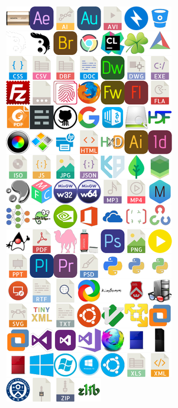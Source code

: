  
![](img/adata-gold_readme.png)![](img/after-effects_readme.png)![](img/ai_readme.png)![](img/audition_readme.png)![](img/avi_readme.png)![](img/bandizip_readme.png)![](img/bitbucket_readme.png)![](img/BLOGO-white_readme.png)![](img/BLOGO_readme.png)![](img/bridge_readme.png)![](img/chrome_readme.png)![](img/CLion_readme.png)![](img/clover_readme.png)![](img/cmake_readme.png)![](img/css_readme.png)![](img/csv_readme.png)![](img/dbf_readme.png)![](img/doc_readme.png)![](img/dreamweaver_readme.png)![](img/dwg_readme.png)![](img/exe_readme.png)![](img/filezilla_readme.png)![](img/file_readme.png)![](img/fingerprint_readme.png)![](img/firefox_readme.png)![](img/fireworks_readme.png)![](img/flash_readme.png)![](img/fla_readme.png)![](img/foxit-reader-logo_readme.png)![](img/ghost_readme.png)![](img/github_readme.png)![](img/google_readme.png)![](img/hancom_readme.png)![](img/hddb_readme.png)![](img/hdf5_readme.png)![](img/honeycam_readme.png)![](img/honeyview_readme.png)![](img/HP-printer_readme.png)![](img/html_readme.png)![](img/HxD_readme.png)![](img/illustrator_readme.png)![](img/indesign_readme.png)![](img/iso_readme.png)![](img/javascript_readme.png)![](img/jpg_readme.png)![](img/json-file_readme.png)![](img/KB_readme.png)![](img/leaf_readme.png)![](img/leveldb_readme.png)![](img/mercurial_readme.png)![](img/MFC-ICON_readme.png)![](img/MinGW32_readme.png)![](img/MinGW64_readme.png)![](img/mp3_readme.png)![](img/mp4_readme.png)![](img/MSpringIcon_readme.png)![](img/NN_readme.png)![](img/notepad++_readme.png)![](img/nvidia_readme.png)![](img/office-365_readme.png)![](img/onedrive_readme.png)![](img/openblas_readme.png)![](img/opencv_readme.png)![](img/openjdk_readme.png)![](img/pdf_readme.png)![](img/perl_readme.png)![](img/phison-NAO-SSD_readme.png)![](img/photoshop_readme.png)![](img/png_readme.png)![](img/potplayer_readme.png)![](img/ppt_readme.png)![](img/prelude_readme.png)![](img/premiere_readme.png)![](img/psd_readme.png)![](img/python-bright_readme.png)![](img/Python2_readme.png)![](img/Python3_readme.png)![](img/RDP_readme.png)![](img/rtf_readme.png)![](img/search_readme.png)![](img/sharex_readme.png)![](img/signature_readme.png)![](img/sogang_readme.png)![](img/speccy_readme.png)![](img/svg_readme.png)![](img/tinyxml_readme.png)![](img/txt_readme.png)![](img/ubuntu_readme.png)![](img/vim_readme.png)![](img/vmware-player_readme.png)![](img/vmware-workstation_readme.png)![](img/vmware_readme.png)![](img/vs2013_readme.png)![](img/vs2015_readme.png)![](img/vs2017_readme.png)![](img/waterfox_readme.png)![](img/wd_blue_readme.png)![](img/WD_MYBOOK_readme.png)![](img/wd_red_readme.png)![](img/win10_readme.png)![](img/windows-10-logo_readme.png)![](img/windows10-circle_readme.png)![](img/WSL_readme.png)![](img/xls_readme.png)![](img/xml_readme.png)![](img/yonsei_readme.png)![](img/zip-1_readme.png)![](img/zip_readme.png)![](img/zlib_readme.png)